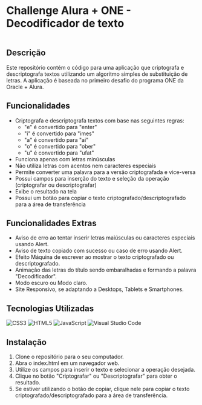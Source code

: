 # Challenge Alura + ONE - Decodificador de texto

<img scr>

## Descrição
Este repositório contém o código para uma aplicação que criptografa e descriptografa textos utilizando um algoritmo simples de substituição de letras. A aplicação é baseada no primeiro desafio do programa ONE da Oracle + Alura.

## Funcionalidades
- Criptografa e descriptografa textos com base nas seguintes regras:
  - "e" é convertido para "enter"
  - "i" é convertido para "imes"
  - "a" é convertido para "ai"
  - "o" é convertido para "ober"
  - "u" é convertido para "ufat"
- Funciona apenas com letras minúsculas
- Não utiliza letras com acentos nem caracteres especiais
- Permite converter uma palavra para a versão criptografada e vice-versa
- Possui campos para inserção do texto e seleção da operação (criptografar ou descriptografar)
- Exibe o resultado na tela
- Possui um botão para copiar o texto criptografado/descriptografado para a área de transferência

## Funcionalidades Extras
- Aviso de erro ao tentar inserir letras maiúsculas ou caracteres especiais usando Alert.
- Aviso de texto copiado com sucesso ou caso de erro usando Alert.
- Efeito Máquina de escrever ao mostrar o texto criptografado ou descriptografado.
- Animação das letras do título sendo embaralhadas e formando a palavra "Decodificador".
- Modo escuro ou Modo claro.
- Site Responsivo, se adaptando a Desktops, Tablets e Smartphones.

## Tecnologias Utilizadas
![CSS3](https://img.shields.io/badge/css3-%231572B6.svg?style=for-the-badge&logo=css3&logoColor=white)
![HTML5](https://img.shields.io/badge/html5-%23E34F26.svg?style=for-the-badge&logo=html5&logoColor=white)
![JavaScript](https://img.shields.io/badge/javascript-%23323330.svg?style=for-the-badge&logo=javascript&logoColor=%23F7DF1E)
![Visual Studio Code](https://img.shields.io/badge/Visual%20Studio%20Code-0078d7.svg?style=for-the-badge&logo=visual-studio-code&logoColor=white)


## Instalação
1. Clone o repositório para o seu computador.
2. Abra o index.html em um navegador web.
3. Utilize os campos para inserir o texto e selecionar a operação desejada.
4. Clique no botão "Criptografar" ou "Descriptografar" para obter o resultado.
5. Se estiver utilizando o botão de copiar, clique nele para copiar o texto criptografado/descriptografado para a área de transferência.
